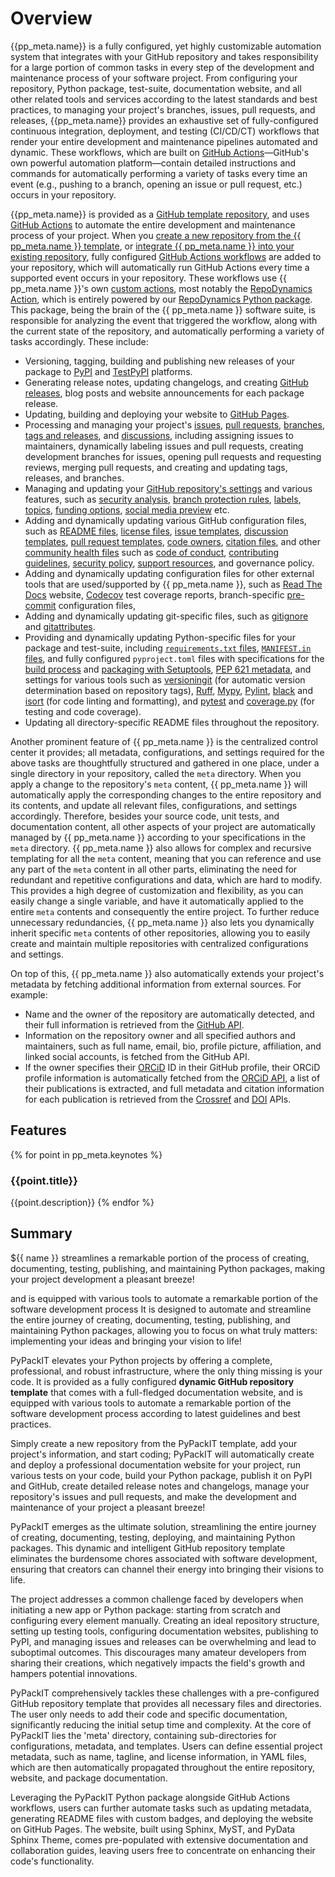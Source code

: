 # Overview

{{pp_meta.name}} is a fully configured, yet highly customizable automation system
that integrates with your GitHub repository and takes responsibility for a large portion
of common tasks in every step of the development and maintenance process of your software project.
From configuring your repository, Python package, test-suite, documentation website,
and all other related tools and services according to the latest standards and best practices,
to managing your project's branches, issues, pull requests, and releases,
{{pp_meta.name}} provides an exhaustive set of fully-configured
continuous integration, deployment, and testing (CI/CD/CT) workflows
that render your entire development and maintenance pipelines automated and dynamic.
These workflows, which are built on
[GitHub Actions](https://github.com/features/actions)—GitHub's own powerful automation platform—contain
detailed instructions and commands for automatically performing a variety of tasks every time an event
(e.g., pushing to a branch, opening an issue or pull request, etc.) occurs in your repository.


{{pp_meta.name}} is provided as a
[GitHub template repository](https://docs.github.com/en/repositories/creating-and-managing-repositories/creating-a-template-repository),
and uses [GitHub Actions](https://github.com/features/actions)
to automate the entire development and maintenance process of your project.
When you [create a new repository from the {{ pp_meta.name }} template](../../manual/install/new-repo.md),
or [integrate {{ pp_meta.name }} into your existing repository](../../manual/install/existing-repo.md),
fully configured [GitHub Actions workflows](https://docs.github.com/en/actions/using-workflows/about-workflows)
are added to your repository,
which will automatically run GitHub Actions every time a supported event occurs in your repository.
These workflows use {{ pp_meta.name }}'s own
[custom actions](https://docs.github.com/en/actions/creating-actions/about-custom-actions),
most notably the [RepoDynamics Action](https://github.com/RepoDynamics/init),
which is entirely powered by our [RepoDynamics Python package](https://github.com/RepoDynamics/RepoDynamics).
This package, being the brain of the {{ pp_meta.name }} software suite,
is responsible for analyzing the event that triggered the workflow,
along with the current state of the repository, and automatically performing a variety of tasks accordingly.
These include:
- Versioning, tagging, building and publishing new releases of your package to
  [PyPI](https://pypi.org/) and [TestPyPI](https://test.pypi.org/) platforms.
- Generating release notes, updating changelogs, and creating
  [GitHub releases](https://docs.github.com/en/repositories/releasing-projects-on-github/about-releases),
  blog posts and website announcements for each package release.
- Updating, building and deploying your website to [GitHub Pages](https://pages.github.com/).
- Processing and managing your project's
  [issues](https://docs.github.com/en/issues/tracking-your-work-with-issues/about-issues),
  [pull requests](https://docs.github.com/en/pull-requests/collaborating-with-pull-requests/proposing-changes-to-your-work-with-pull-requests/about-pull-requests),
  [branches](https://docs.github.com/en/pull-requests/collaborating-with-pull-requests/proposing-changes-to-your-work-with-pull-requests/about-branches),
  [tags and releases](https://docs.github.com/en/repositories/releasing-projects-on-github/viewing-your-repositorys-releases-and-tags),
  and [discussions](https://docs.github.com/en/discussions/collaborating-with-your-community-using-discussions/about-discussions),
  including assigning issues to maintainers, dynamically labeling issues and pull requests,
  creating development branches for issues, opening pull requests and requesting reviews,
  merging pull requests, and creating and updating tags, releases, and branches.
- Managing and updating your [GitHub repository's settings](https://docs.github.com/en/repositories/managing-your-repositorys-settings-and-features)
  and various features, such as
  [security analysis](https://docs.github.com/en/repositories/managing-your-repositorys-settings-and-features/enabling-features-for-your-repository/managing-security-and-analysis-settings-for-your-repository),
  [branch protection rules](https://docs.github.com/en/repositories/configuring-branches-and-merges-in-your-repository/managing-protected-branches/about-protected-branches),
  [labels](https://docs.github.com/en/issues/using-labels-and-milestones-to-track-work/managing-labels),
  [topics](https://docs.github.com/en/repositories/managing-your-repositorys-settings-and-features/customizing-your-repository/classifying-your-repository-with-topics),
  [funding options](https://docs.github.com/en/repositories/managing-your-repositorys-settings-and-features/customizing-your-repository/displaying-a-sponsor-button-in-your-repository),
  [social media preview](https://docs.github.com/en/repositories/managing-your-repositorys-settings-and-features/customizing-your-repository/customizing-your-repositorys-social-media-preview) etc.
- Adding and dynamically updating various GitHub configuration files, such as
  [README files](https://docs.github.com/en/repositories/managing-your-repositorys-settings-and-features/customizing-your-repository/about-readmes),
  [license files](https://docs.github.com/en/repositories/managing-your-repositorys-settings-and-features/customizing-your-repository/licensing-a-repository),
  [issue templates](https://docs.github.com/en/communities/using-templates-to-encourage-useful-issues-and-pull-requests/about-issue-and-pull-request-templates#issue-templates),
  [discussion templates](https://docs.github.com/en/discussions/managing-discussions-for-your-community/creating-discussion-category-forms),
  [pull request templates](https://docs.github.com/en/communities/using-templates-to-encourage-useful-issues-and-pull-requests/about-issue-and-pull-request-templates#pull-request-templates),
  [code owners](https://docs.github.com/en/repositories/managing-your-repositorys-settings-and-features/customizing-your-repository/about-code-owners),
  [citation files](https://docs.github.com/en/repositories/managing-your-repositorys-settings-and-features/customizing-your-repository/about-citation-files),
  and other [community health files](https://docs.github.com/en/communities/setting-up-your-project-for-healthy-contributions/creating-a-default-community-health-file)
  such as [code of conduct](https://docs.github.com/en/communities/setting-up-your-project-for-healthy-contributions/adding-a-code-of-conduct-to-your-project),
  [contributing guidelines](https://docs.github.com/en/communities/setting-up-your-project-for-healthy-contributions/setting-guidelines-for-repository-contributors),
  [security policy](https://docs.github.com/en/code-security/getting-started/adding-a-security-policy-to-your-repository),
  [support resources](https://docs.github.com/en/communities/setting-up-your-project-for-healthy-contributions/adding-support-resources-to-your-project),
  and governance policy.
- Adding and dynamically updating configuration files for other external tools that are used/supported
  by {{ pp_meta.name }}, such as
  [Read The Docs](https://readthedocs.org/) website,
  [Codecov](https://codecov.io/) test coverage reports,
  branch-specific [pre-commit](https://pre-commit.com/) configuration files,
- Adding and dynamically updating git-specific files, such as [gitignore](https://git-scm.com/docs/gitignore)
  and [gitattributes](https://git-scm.com/docs/gitattributes).
- Providing and dynamically updating Python-specific files for your package and test-suite,
  including [`requirements.txt` files](https://pip.pypa.io/en/stable/reference/requirements-file-format/),
  [`MANIFEST.in` files](https://packaging.python.org/en/latest/guides/using-manifest-in/), and
  fully configured `pyproject.toml` files with specifications for the [build process](https://pip.pypa.io/en/stable/reference/build-system/pyproject-toml/)
  and [packaging with Setuptools](https://setuptools.pypa.io/en/latest/userguide/pyproject_config.html),
  [PEP 621 metadata](https://packaging.python.org/en/latest/specifications/declaring-project-metadata/#declaring-project-metadata),
  and settings for various tools such as
  [versioningit](https://versioningit.readthedocs.io/en/stable/)
  (for automatic version determination based on repository tags),
  [Ruff](https://docs.astral.sh/ruff/), [Mypy](https://mypy.readthedocs.io),
  [Pylint](https://pylint.readthedocs.io/), [black](https://black.readthedocs.io)
  and [isort](https://pycqa.github.io/isort/) (for code linting and formatting),
  and [pytest](https://docs.pytest.org/) and [coverage.py](https://coverage.readthedocs.io/) (for testing and code coverage).
- Updating all directory-specific README files throughout the repository.

Another prominent feature of {{ pp_meta.name }} is the centralized control center it provides;
all metadata, configurations, and settings required for the above tasks are thoughtfully structured
and gathered in one place, under a single directory in your repository, called the `meta` directory.
When you apply a change to the repository's `meta` content, {{ pp_meta.name }} will automatically
apply the corresponding changes to the entire repository and its contents, and update all relevant files,
configurations, and settings accordingly. Therefore, besides your source code, unit tests, and documentation content,
all other aspects of your project are automatically managed by {{ pp_meta.name }} according to your specifications
in the `meta` directory.
{{ pp_meta.name }} also allows for complex and recursive templating for all the `meta` content,
meaning that you can reference and use any part of the `meta` content in all other parts, eliminating the need for
redundant and repetitive configurations and data, which are hard to modify.
This provides a high degree of customization and flexibility,
as you can easily change a single variable, and have it automatically applied to the entire `meta` contents
and consequently the entire project.
To further reduce unnecessary redundancies, {{ pp_meta.name }} also lets you dynamically inherit
specific `meta` contents of other repositories, allowing you to easily create and maintain
multiple repositories with centralized configurations and settings.

On top of this, {{ pp_meta.name }} also automatically extends your project's metadata
by fetching additional information from external sources.
For example:
- Name and the owner of the repository are automatically detected, and their full information
  is retrieved from the [GitHub API](https://docs.github.com/en/rest?apiVersion=2022-11-28).
- Information on the repository owner and all specified authors and maintainers,
  such as full name, email, bio, profile picture, affiliation, and linked social accounts,
  is fetched from the GitHub API.
- If the owner specifies their [ORCiD](https://orcid.org/) ID in their GitHub profile,
  their ORCiD profile information is automatically fetched from the [ORCiD API](https://info.orcid.org/documentation/features/public-api/),
  a list of their publications is extracted, and full metadata and citation information
  for each publication is retrieved from the
  [Crossref](https://www.crossref.org/documentation/retrieve-metadata/rest-api/)
  and [DOI](https://www.doi.org/the-identifier/resources/factsheets/doi-resolution-documentation) APIs.


## Features

{% for point in pp_meta.keynotes %}
### {{point.title}}
{{point.description}}
{% endfor %}


## Summary

${{ name }} streamlines a remarkable portion of the process of creating,
documenting, testing, publishing, and maintaining Python packages,
making your project development a pleasant breeze!

and is equipped with various tools to automate a remarkable portion of the software development process
It is designed to automate and streamline the entire journey of creating, documenting, testing, publishing,
and maintaining Python packages, allowing you to focus on what truly matters:
implementing your ideas and bringing your vision to life!

PyPackIT elevates your Python projects by offering a complete, professional, and robust infrastructure,
where the only thing missing is your code. It is provided as a fully configured
**dynamic GitHub repository template** that comes with a full-fledged documentation website,
and is equipped with various tools to automate a remarkable portion of the software development process
according to latest guidelines and best practices.

Simply create a new repository from the PyPackIT template, add your project's information, and start coding;
PyPackIT will automatically create and deploy a professional documentation website for your project,
run various tests on your code, build your Python package, publish it on PyPI and GitHub,
create detailed release notes and changelogs, manage your repository's issues and pull requests, and
make the development and maintenance of your project a pleasant breeze!

PyPackIT emerges as the ultimate solution, streamlining the entire journey of
creating, documenting, testing, deploying, and maintaining Python packages. This dynamic and intelligent
GitHub repository template eliminates the burdensome chores associated with software development,
ensuring that creators can channel their energy into bringing their visions to life.

The project addresses a common challenge faced by developers when initiating a new app or Python package:
starting from scratch and configuring every element manually. Creating an ideal repository structure,
setting up testing tools, configuring documentation websites, publishing to PyPI, and managing issues
and releases can be overwhelming and lead to suboptimal outcomes. This discourages many amateur developers
from sharing their creations, which negatively impacts the field's growth and hampers potential innovations.

PyPackIT comprehensively tackles these challenges with a pre-configured GitHub repository template that
provides all necessary files and directories. The user only needs to add their code and specific documentation,
significantly reducing the initial setup time and complexity. At the core of PyPackIT lies the 'meta' directory,
containing sub-directories for configurations, metadata, and templates. Users can define essential project metadata,
such as name, tagline, and license information, in YAML files, which are then automatically propagated throughout
the entire repository, website, and package documentation.

Leveraging the PyPackIT Python package alongside GitHub Actions workflows, users can further automate tasks
such as updating metadata, generating README files with custom badges, and deploying the website on
GitHub Pages. The website, built using Sphinx, MyST, and PyData Sphinx Theme, comes pre-populated with
extensive documentation and collaboration guides, leaving users free to concentrate on enhancing their
code's functionality.
